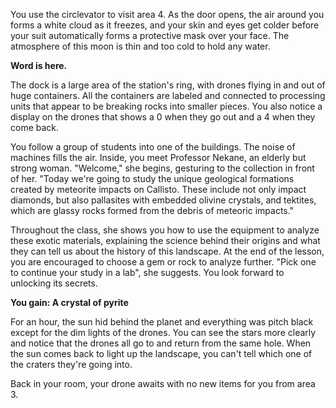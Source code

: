 You use the circlevator to visit area 4. As the door opens, the air around you forms a white cloud as it freezes, and your skin and eyes get colder before your suit automatically forms a protective mask over your face. The atmosphere of this moon is thin and too cold to hold any water.

**Word is here.**

The dock is a large area of the station's ring, with drones flying in and out of huge containers. All the containers are labeled and connected to processing units that appear to be breaking rocks into smaller pieces. You also notice a display on the drones that shows a 0 when they go out and a 4 when they come back.

You follow a group of students into one of the buildings. The noise of machines fills the air. Inside, you meet Professor Nekane, an elderly but strong woman. "Welcome," she begins, gesturing to the collection in front of her. "Today we're going to study the unique geological formations created by meteorite impacts on Callisto. These include not only impact diamonds, but also pallasites with embedded olivine crystals, and tektites, which are glassy rocks formed from the debris of meteoric impacts."

Throughout the class, she shows you how to use the equipment to analyze these exotic materials, explaining the science behind their origins and what they can tell us about the history of this landscape. At the end of the lesson, you are encouraged to choose a gem or rock to analyze further. "Pick one to continue your study in a lab", she suggests. You look forward to unlocking its secrets.

**You gain: A crystal of pyrite**

For an hour, the sun hid behind the planet and everything was pitch black except for the dim lights of the drones. You can see the stars more clearly and notice that the drones all go to and return from the same hole. When the sun comes back to light up the landscape, you can't tell which one of the craters they're going into.

Back in your room, your drone awaits with no new items for you from area 3.